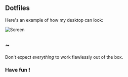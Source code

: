 ## Dotfiles

Here's an example of how my desktop can look:  


![Screen](http://eti.tf/misc/videos/gif/dotfiles.10.10.2016.480p.gif)

## ~

Don't expect *everything* to work flawlessly out of the box.  
   
### Have fun !
